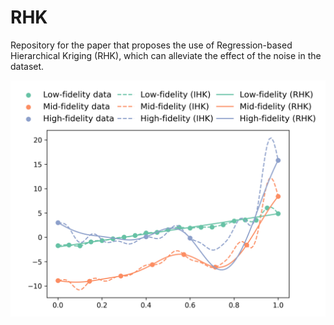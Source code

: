 # RHK
Repository for the paper that proposes the use of Regression-based Hierarchical Kriging (RHK), which can alleviate the effect of the noise in the dataset.

![img_1.png](img_1.png)


